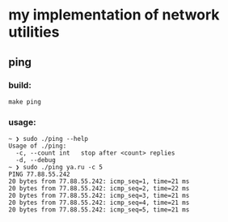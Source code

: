 # my implementation of network utilities
## ping
### build:
```
make ping
```
### usage:


```
~ ❯ sudo ./ping --help
Usage of ./ping:
  -c, --count int   stop after <count> replies
  -d, --debug
~ ❯ sudo ./ping ya.ru -c 5
PING 77.88.55.242
20 bytes from 77.88.55.242: icmp_seq=1, time=21 ms
20 bytes from 77.88.55.242: icmp_seq=2, time=22 ms
20 bytes from 77.88.55.242: icmp_seq=3, time=21 ms
20 bytes from 77.88.55.242: icmp_seq=4, time=21 ms
20 bytes from 77.88.55.242: icmp_seq=5, time=21 ms
```